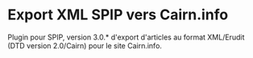 # Export XML SPIP vers Cairn.info

Plugin pour SPIP, version 3.0.* d'export d'articles au format XML/Erudit (DTD version 2.0/Cairn) pour le site Cairn.info.
